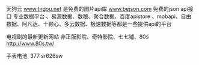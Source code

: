 天狗云 www.tngou.net 是免费的图片api库
www.bejson.com  免费的json api接口
专业数据平台 、易源数据、数粮、聚合数据、百度apistore  、mobapi、自由数据、阿凡达、十颗心、多云数据、极速数据等都是一些提供api的平台

电视剧的最新更新网站  非正版影院、奇特影院、七七铺、80s http://www.80s.tw/

手表电池  377 sr626sw



